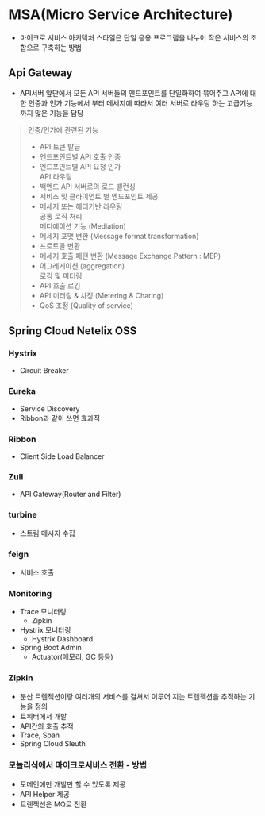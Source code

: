 # MSA(Micro Service Architecture)
* 마이크로 서비스 아키텍처 스타일은 단일 응용 프로그램을 나누어 작은 서비스의 조합으로 구축하는 방법

## Api Gateway
* API서버 앞단에서 모든 API 서버들의 엔드포인트를 단일화하여 묶어주고 API에 대한 인증과 인가 기능에서 부터 메세지에 따라서 여러 서버로 라우팅 하는 고급기능 까지 많은 기능을 담당

> 인증/인가에 관련된 기능 </br>
> - API 토큰 발급 </br>
> - 엔드포인트별 API 호출 인증 </br>
> - 엔드포인트별 API 요청 인가 </br>
> API 라우팅 </br>
> - 백엔드 API 서버로의 로드 밸런싱 </br>
> - 서비스 및 클라이언트 별 엔드포인트 제공 </br>
> - 메세지 또는 헤더기반 라우팅 </br>
> 공통 로직 처리 </br>
> 메디에이션 기능 (Mediation) </br>
> - 메세지 포맷 변환 (Message format transformation) </br>
> - 프로토콜 변환 </br>
> - 메세지 호출 패턴 변환 (Message Exchange Pattern : MEP) </br>
> - 어그레게이션 (aggregation) </br>
> 로깅 및 미터링 </br>
> - API 호출 로깅 </br>
> - API 미터링 & 차징 (Metering & Charing) </br>
> - QoS 조정 (Quality of service) </br>

## Spring Cloud Netelix OSS
### Hystrix
* Circuit Breaker

### Eureka
* Service Discovery
* Ribbon과 같이 쓰면 효과적

### Ribbon
* Client Side Load Balancer

### Zull
* API Gateway(Router and Filter)

### turbine
* 스트림 메시지 수집

### feign
* 서비스 호출

### Monitoring
* Trace 모니터링
    - Zipkin
* Hystrix 모니터링
    - Hystrix Dashboard
* Spring Boot Admin
    - Actuator(메모리, GC 등등)

### Zipkin
* 분산 트렌젝션이랑 여러개의 서비스를 걸쳐서 이루어 지는 트렌젝션을 추적하는 기능을 정의
* 트위터에서 개발
* API간의 호출 추적
* Trace, Span
* Spring Cloud Sleuth

### 모놀리식에서 마이크로서비스 전환 - 방법
* 도메인에만 개발만 할 수 있도록 제공
* API Helper 제공
* 트랜잭션은 MQ로 전환